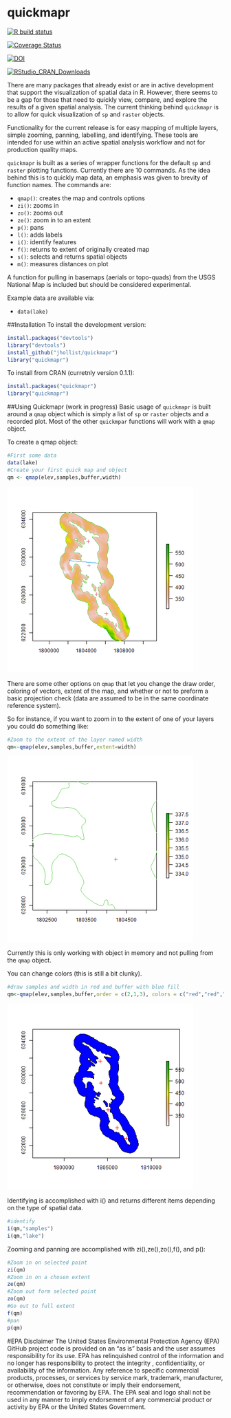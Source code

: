 quickmapr
================

[![R build
status](https://github.com/geogugal/quickmapr/workflows/R-CMD-check/badge.svg)](https://github.com/geogugal/quickmapr/actions)

[![Coverage
Status](https://coveralls.io/repos/github/jhollist/quickmapr/badge.svg?branch=master)](https://coveralls.io/github/jhollist/quickmapr?branch=master)

[![DOI](https://zenodo.org/badge/doi/10.5281/zenodo.33135.svg)](https://doi.org/10.5281/zenodo.33135)

[![RStudio_CRAN_Downloads](http://cranlogs.r-pkg.org:443/badges/quickmapr)](https://cran.r-project.org/package=quickmapr)

There are many packages that already exist or are in active development
that support the visualization of spatial data in R. However, there
seems to be a gap for those that need to quickly view, compare, and
explore the results of a given spatial analysis. The current thinking
behind `quickmapr` is to allow for quick visualization of `sp` and
`raster` objects.

Functionality for the current release is for easy mapping of multiple
layers, simple zooming, panning, labelling, and identifying. These tools
are intended for use within an active spatial analysis workflow and not
for production quality maps.

`quickmapr` is built as a series of wrapper functions for the default
`sp` and `raster` plotting functions. Currently there are 10 commands.
As the idea behind this is to quickly map data, an emphasis was given to
brevity of function names. The commands are:

- `qmap()`: creates the map and controls options
- `zi()`: zooms in
- `zo()`: zooms out
- `ze()`: zoom in to an extent
- `p()`: pans
- `l()`: adds labels
- `i()`: identify features
- `f()`: returns to extent of originally created map
- `s()`: selects and returns spatial objects
- `m()`: measures distances on plot

A function for pulling in basemaps (aerials or topo-quads) from the USGS
National Map is included but should be considered experimental.

Example data are available via:

- `data(lake)`

\##Installation To install the development version:

``` r
install.packages("devtools")
library("devtools")
install_github("jhollist/quickmapr")
library("quickmapr")
```

To install from CRAN (curretnly version 0.1.1):

``` r
install.packages("quickmapr")
library("quickmapr")
```

\##Using Quickmapr (work in progress) Basic usage of `quickmapr` is
built around a `qmap` object which is simply a list of `sp` or `raster`
objects and a recorded plot. Most of the other `quickmpar` functions
will work with a `qmap` object.

To create a qmap object:

``` r
#First some data
data(lake)
#Create your first quick map and object
qm <- qmap(elev,samples,buffer,width)
```

![](man/figures/unnamed-chunk-4-1.png)<!-- -->

There are some other options on `qmap` that let you change the draw
order, coloring of vectors, extent of the map, and whether or not to
preform a basic projection check (data are assumed to be in the same
coordinate reference system).

So for instance, if you want to zoom in to the extent of one of your
layers you could do something like:

``` r
#Zoom to the extent of the layer named width
qm<-qmap(elev,samples,buffer,extent=width)
```

![](man/figures/unnamed-chunk-5-1.png)<!-- -->

Currently this is only working with object in memory and not pulling
from the `qmap` object.

You can change colors (this is still a bit clunky).

``` r
#draw samples and width in red and buffer with blue fill
qm<-qmap(elev,samples,buffer,order = c(2,1,3), colors = c("red","red","blue"), fill=TRUE)
```

![](man/figures/unnamed-chunk-6-1.png)<!-- -->

Identifying is accomplished with i() and returns different items
depending on the type of spatial data.

``` r
#identify
i(qm,"samples")
i(qm,"lake")
```

Zooming and panning are accomplished with zi(),ze(),zo(),f(), and p():

``` r
#Zoom in on selected point
zi(qm)
#Zoom in on a chosen extent
ze(qm)
#Zoom out form selected point
zo(qm)
#Go out to full extent
f(qm)
#pan
p(qm)
```

\#EPA Disclaimer The United States Environmental Protection Agency (EPA)
GitHub project code is provided on an “as is” basis and the user assumes
responsibility for its use. EPA has relinquished control of the
information and no longer has responsibility to protect the integrity ,
confidentiality, or availability of the information. Any reference to
specific commercial products, processes, or services by service mark,
trademark, manufacturer, or otherwise, does not constitute or imply
their endorsement, recommendation or favoring by EPA. The EPA seal and
logo shall not be used in any manner to imply endorsement of any
commercial product or activity by EPA or the United States Government.
